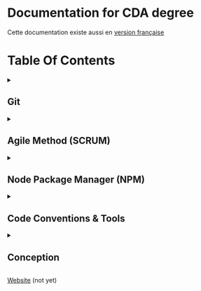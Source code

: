 # Documentation for CDA degree

Cette documentation existe aussi en [version française](README.md)

# Table Of Contents

<details>
<summary><h2>Git</h2></summary>

- [Git Introduction](1-basics/01-git/01-introduction/en/article.md)

<details>
<summary><h2>GitFlow</h2></summary>

- [GitFlow Documentation](1-basics/02-gitflow/fr/article.md)

</details>
</details>
<details>
<summary><h2>Agile Method (SCRUM)</h2></summary>

- [Agile method](1-basics/03-methodology/01-agile-method/en/article.md)
- [Velocity in SCRUM](1-basics/03-methodology/02-velocity/en/article.md)
- [Planning Poker presentation](1-basics/03-methodology/03-planning-poker/en/article.md)

</details>
<details>
<summary><h2>Node Package Manager (NPM)</h2></summary>

- [NPM Documentation](1-basics/04-npm/en/article.md)

</details>
<details>
<summary><h2>Code Conventions & Tools</h2></summary>

- [Code conventions](2-code-style/01-code-conventions/en/article.md)
- [Linters Documentation](2-code-style/02-linter/en/article.md)
- [Formatters with Prettier](2-code-style/03-prettier/en/article.md)
- [Clean Code References](2-code-style/04-clean-code-references/en/article.md)

</details>
<details>
<summary><h2>Conception</h2></summary>

- [Conception introduction](3-conception/01-get-started/en/article.md)
- [Pre design](3-conception/02-pre-design/en/article.md)

</details>

[Website](http://concepteur-developpeur.com/) (not yet)